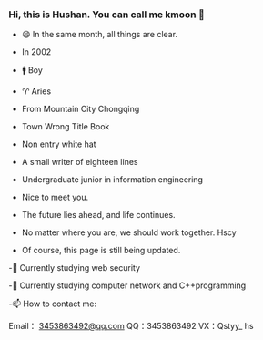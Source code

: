 ### Hi, this is Hushan. You can call me kmoon 👋

-  😄  In the same month, all things are clear.

- In 2002
-  🚹 Boy
-  ♈ Aries
- From Mountain City Chongqing
- Town Wrong Title Book
- Non entry white hat
- A small writer of eighteen lines
- Undergraduate junior in information engineering


- Nice to meet you.
- The future lies ahead, and life continues.
- No matter where you are, we should work together. Hscy

- Of course, this page is still being updated.

-🔭  Currently studying web security

-🌱  Currently studying computer network and C++programming

-📫  How to contact me:

Email： 3453863492@qq.com
QQ：3453863492
VX：Qstyy_ hs
